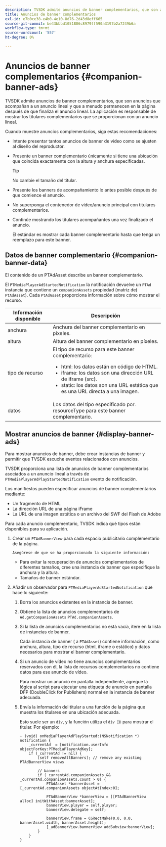 ```yaml
---
description: TVSDK admite anuncios de banner complementarios, que son anuncios que acompañan a un anuncio lineal y que a menudo permanecen en la página después de que finaliza el anuncio lineal. La aplicación es responsable de mostrar los titulares complementarios que se proporcionan con un anuncio lineal.
title: Anuncios de banner complementarios
exl-id: e7b0ce38-e4b0-4e10-8d76-2d43d8eff665
source-git-commit: be43bbbd1051886c8979ff590a3197b2a7249b6a
workflow-type: tm+mt
source-wordcount: '557'
ht-degree: 0%

---
```


# Anuncios de banner complementarios {#companion-banner-ads}

TVSDK admite anuncios de banner complementarios, que son anuncios que acompañan a un anuncio lineal y que a menudo permanecen en la página después de que finaliza el anuncio lineal. La aplicación es responsable de mostrar los titulares complementarios que se proporcionan con un anuncio lineal.

Cuando muestre anuncios complementarios, siga estas recomendaciones:

* Intente presentar tantos anuncios de banner de vídeo como se ajusten al diseño del reproductor.
* Presente un banner complementario únicamente si tiene una ubicación que coincida exactamente con la altura y anchura especificadas.

   >[!TIP]
   >
   >No cambie el tamaño del titular.

* Presente los banners de acompañamiento lo antes posible después de que comience el anuncio.
* No superponga el contenedor de vídeo/anuncio principal con titulares complementarios.
* Continúe mostrando los titulares acompañantes una vez finalizado el anuncio.

   El estándar es mostrar cada banner complementario hasta que tenga un reemplazo para este banner.

## Datos de banner complementario {#companion-banner-data}

El contenido de un PTAdAsset describe un banner complementario.

<!--<a id="section_D730B4FD6FD749E9860B6A07FC110552"></a>-->

El `PTMediaPlayerAdStartedNotification` la notificación devuelve un `PTAd` instancia que contiene un `companionAssets` propiedad (matriz de) `PtAdAsset`).
Cada `PtAdAsset` proporciona información sobre cómo mostrar el recurso.

<table id="table_760C885E2DCA4BE983CC57FDA7BD5B14"> 
 <thead> 
  <tr> 
   <th colname="col1" class="entry"> Información disponible </th> 
   <th colname="col2" class="entry"> Descripción </th> 
  </tr> 
 </thead>
 <tbody> 
  <tr> 
   <td colname="col1"> anchura </td> 
   <td colname="col2"> Anchura del banner complementario en píxeles. </td> 
  </tr> 
  <tr> 
   <td colname="col1"> altura </td> 
   <td colname="col2"> Altura del banner complementario en píxeles. </td> 
  </tr> 
  <tr> 
   <td colname="col1"> tipo de recurso </td> 
   <td colname="col2">El tipo de recurso para este banner complementario: 
    <ul id="ul_A067787FE49E4B6095BE0AC1D447DBB3"> 
     <li id="li_02B7224C67004095B3F6E50FD21E507E">html: los datos están en código de HTML. </li> 
     <li id="li_5F37E14472424F808C6094F42009E676">iframe: los datos son una dirección URL de iframe (src). </li> 
     <li id="li_76B945007CE842158B5125422765E0B2">static: los datos son una URL estática que es una URL directa a una imagen. </li> 
    </ul> </td> 
  </tr> 
  <tr> 
   <td colname="col1"> datos </td> 
   <td colname="col2"> Los datos del tipo especificado por. <span class="codeph"> resourceType</span> para este banner complementario. </td> 
  </tr> 
 </tbody> 
</table>

## Mostrar anuncios de banner {#display-banner-ads}

Para mostrar anuncios de banner, debe crear instancias de banner y permitir que TVSDK escuche eventos relacionados con anuncios.

TVSDK proporciona una lista de anuncios de banner complementarios asociados a un anuncio lineal a través de `PTMediaPlayerAdPlayStartedNotification` evento de notificación.

Los manifiestos pueden especificar anuncios de banner complementarios mediante:

* Un fragmento de HTML
* La dirección URL de una página iFrame
* La URL de una imagen estática o un archivo del SWF del Flash de Adobe

Para cada anuncio complementario, TVSDK indica qué tipos están disponibles para su aplicación.

1. Crear un `PTAdBannerView`  para cada espacio publicitario complementario de la página.

       Asegúrese de que se ha proporcionado la siguiente información:
   
   * Para evitar la recuperación de anuncios complementarios de diferentes tamaños, cree una instancia de banner que especifique la anchura y la altura.
   * Tamaños de banner estándar.

1. Añadir un observador para `PTMediaPlayerAdStartedNotification` que hace lo siguiente:
   1. Borra los anuncios existentes en la instancia de banner.
   1. Obtiene la lista de anuncios complementarios de `Ad.getCompanionAssets` `PTAd.companionAssets`.
   1. Si la lista de anuncios complementarios no está vacía, itere en la lista de instancias de banner.

      Cada instancia de banner ( a `PTAdAsset`) contiene información, como anchura, altura, tipo de recurso (html, iframe o estático) y datos necesarios para mostrar el banner complementario.
   1. Si un anuncio de vídeo no tiene anuncios complementarios reservados con él, la lista de recursos complementarios no contiene datos para ese anuncio de vídeo.

      Para mostrar un anuncio en pantalla independiente, agregue la lógica al script para ejecutar una etiqueta de anuncio en pantalla DFP (DoubleClick for Publishers) normal en la instancia de banner adecuada.
   1. Envía la información del titular a una función de la página que muestra los titulares en una ubicación adecuada.

      Esto suele ser un `div`, y la función utiliza el `div ID` para mostrar el titular. Por ejemplo:

      ```
      - (void) onMediaPlayerAdPlayStarted:(NSNotification *) notification { 
          _currentAd  = [notification.userInfo  objectForKey:PTMediaPlayerAdKey];  
          if (_currentAd != nil) { 
              [self removeAllBanners]; // remove any existing PTAdBannerView views 
      
              // banners 
              if (_currentAd.companionAssets && _currentAd.companionAssets.count > 0) { 
                  PTAdAsset *bannerAsset = [_currentAd.companionAssets objectAtIndex:0]; 
      
                  PTAdBannerView *bannerView = [[PTAdBannerView alloc] initWithAsset:bannerAsset];  
                  bannerView.player = self.player; 
                  bannerView.delegate = self; 
      
                  bannerView.frame = CGRectMake(0.0, 0.0, bannerAsset.width, bannerAsset.height);  
                  [_adBannerView.bannerView addSubview:bannerView]; 
              } 
          } 
      }
      ```
